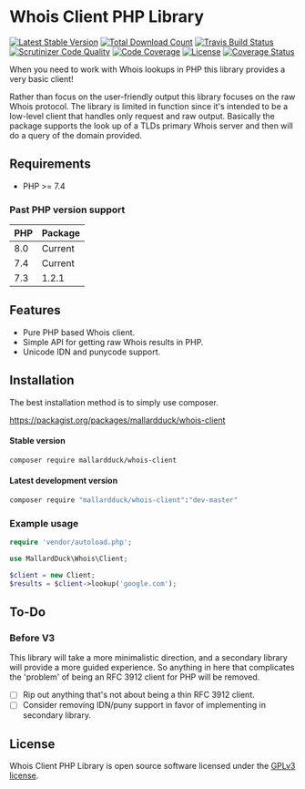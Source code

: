 # Whois Client PHP Library
[![Latest Stable Version](https://img.shields.io/packagist/v/mallardduck/whois-client?logo=packagist&label=stable&style=for-the-badge)](https://packagist.org/packages/mallardduck/whois-client)
[![Total Download Count](https://img.shields.io/packagist/dt/mallardduck/whois-client?logo=packagist&style=for-the-badge)](https://packagist.org/packages/mallardduck/whois-client/stats)
[![Travis Build Status](https://img.shields.io/travis/mallardduck/php-whois-client?logo=travis&style=for-the-badge)](https://travis-ci.org/mallardduck/php-whois-client)
[![Scrutinizer Code Quality](https://img.shields.io/scrutinizer/quality/g/mallardduck/php-whois-client?logo=scrutinizer&style=for-the-badge)](https://scrutinizer-ci.com/g/mallardduck/php-whois-client/?branch=master)
[![Code Coverage](https://img.shields.io/scrutinizer/coverage/g/mallardduck/php-whois-client?logo=scrutinizer&style=for-the-badge)](https://scrutinizer-ci.com/g/mallardduck/php-whois-client/?branch=master)
[![License](https://img.shields.io/packagist/l/mallardduck/whois-client?style=for-the-badge)](https://packagist.org/packages/mallardduck/whois-client)
[![Coverage Status](https://img.shields.io/coveralls/github/mallardduck/php-whois-client?logo=coveralls&style=for-the-badge)](https://coveralls.io/github/mallardduck/php-whois-client?branch=master)

When you need to work with Whois lookups in PHP this library provides a very basic client!

Rather than focus on the user-friendly output this library focuses on the raw Whois protocol. The library is limited in
function since it's intended to be a low-level client that handles only request and raw output. Basically the package
supports the look up of a TLDs primary Whois server and then will do a query of the domain provided.

## Requirements
* PHP >= 7.4

### Past PHP version support
| PHP | Package |
|-----|---------|
| 8.0 | Current |
| 7.4 | Current |
| 7.3 | 1.2.1   |


## Features
* Pure PHP based Whois client.
* Simple API for getting raw Whois results in PHP.
* Unicode IDN and punycode support.

## Installation
The best installation method is to simply use composer.

https://packagist.org/packages/mallardduck/whois-client

#### Stable version

```bash
composer require mallardduck/whois-client
```

#### Latest development version

```bash
composer require "mallardduck/whois-client":"dev-master"
```

### Example usage

```php
require 'vendor/autoload.php';

use MallardDuck\Whois\Client;

$client = new Client;
$results = $client->lookup('google.com');
```

## To-Do
### Before V3
This library will take a more minimalistic direction, and a secondary library will provide a more guided experience.
So anything in here that complicates the 'problem' of being an RFC 3912 client for PHP will be removed.
- [ ] Rip out anything that's not about being a thin RFC 3912 client.
- [ ] Consider removing IDN/puny support in favor of implementing in secondary library.

## License

Whois Client PHP Library is open source software licensed under the [GPLv3 license](LICENSE).
